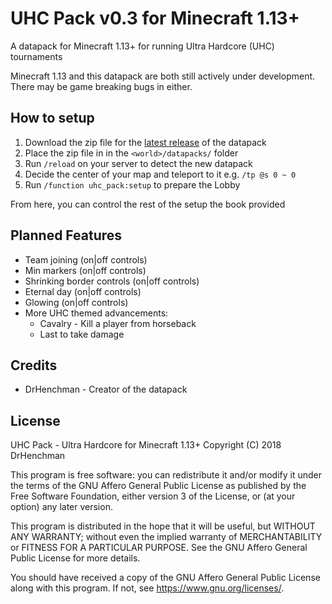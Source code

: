 # UHC Pack v0.3 for Minecraft 1.13+

A datapack for Minecraft 1.13+ for running Ultra Hardcore (UHC) tournaments

Minecraft 1.13 and this datapack are both still actively under development.
There may be game breaking bugs in either.

## How to setup

1. Download the zip file for the [latest release](https://github.com/DrHenchman/uhc-pack/releases/download/v0.3/uhc-pack.zip) of the datapack
2. Place the zip file in in the `<world>/datapacks/` folder
3. Run `/reload` on your server to detect the new datapack
4. Decide the center of your map and teleport to it e.g. `/tp @s 0 ~ 0`
5. Run `/function uhc_pack:setup` to prepare the Lobby

From here, you can control the rest of the setup the book provided

## Planned Features

* Team joining (on|off controls)
* Min markers (on|off controls)
* Shrinking border controls (on|off controls)
* Eternal day (on|off controls)
* Glowing (on|off controls)
* More UHC themed advancements:
    * Cavalry - Kill a player from horseback
    * Last to take damage

## Credits

* DrHenchman - Creator of the datapack

## License

UHC Pack - Ultra Hardcore for Minecraft 1.13+
Copyright (C) 2018  DrHenchman

This program is free software: you can redistribute it and/or modify
it under the terms of the GNU Affero General Public License as published by
the Free Software Foundation, either version 3 of the License, or
(at your option) any later version.

This program is distributed in the hope that it will be useful,
but WITHOUT ANY WARRANTY; without even the implied warranty of
MERCHANTABILITY or FITNESS FOR A PARTICULAR PURPOSE.  See the
GNU Affero General Public License for more details.

You should have received a copy of the GNU Affero General Public License
along with this program.  If not, see <https://www.gnu.org/licenses/>.

